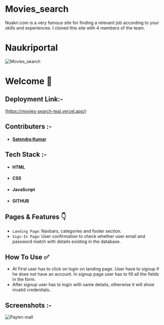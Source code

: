 # Movies_search


Nuakri.com is a very famous site for finding a relevant job according to your skills and experiences. I cloned this site with 4 members of the team.
# Naukriportal


![ Movies_search](https://cdn-images-1.medium.com/max/1000/1*4VCW_YzvZ1ozCA3XRCa22Q.png)


# Welcome :wave:


## Deployment Link:-
[https://movies-search-teal.vercel.app/)

## Contributers :- 
- #### [Satendra Kumar](www.linkedin.com/in/satendra-yadav-5b8067170/)



## Tech Stack :- 

- #### HTML
- #### CSS 
- #### JavaScript
- #### GITHUB


## Pages & Features :point_down:


- `Landing Page`: Navbars, categories and footer section.
- `Sign-In Page`: User confirmation to check whether user email and password match with details existing in the database.

 
## How To Use ✅

- At First user has to click on login on landing page. User have to signup if he does not have an account. In signup page user has to  fill  all the fields in the form.
- After signup user has to login with same details, otherwise it will show invalid credentials..




## Screenshots :- 
![Paytm-mall](https://cdn-images-1.medium.com/max/1000/1*JMi0_dAjA4RuEP3owIiGzg.png)




